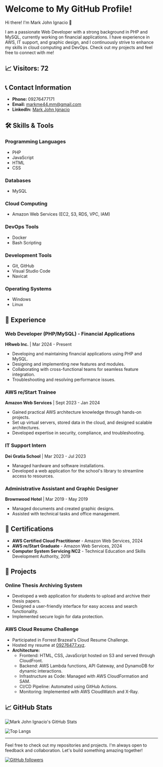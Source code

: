 # Welcome to My GitHub Profile!

Hi there! I'm Mark John Ignacio 👋

I am a passionate Web Developer with a strong background in PHP and MySQL, currently working on financial applications. I have experience in AWS, IT support, and graphic design, and I continuously strive to enhance my skills in cloud computing and DevOps. Check out my projects and feel free to connect with me!

## 📈 Visitors: 72

## 📞 Contact Information

- **Phone:** 09276477171
- **Email:** [markme44.mm@gmail.com](mailto:markme44.mm@gmail.com)
- **LinkedIn:** [Mark John Ignacio](https://www.linkedin.com/in/mark-john-ignacio)

## 🛠️ Skills & Tools

### Programming Languages
- PHP
- JavaScript
- HTML
- CSS

### Databases
- MySQL

### Cloud Computing
- Amazon Web Services (EC2, S3, RDS, VPC, IAM)

### DevOps Tools
- Docker
- Bash Scripting

### Development Tools
- Git, GitHub
- Visual Studio Code
- Navicat

### Operating Systems
- Windows
- Linux

## 💼 Experience

### Web Developer (PHP/MySQL) - Financial Applications
**HRweb Inc.** | Mar 2024 - Present
- Developing and maintaining financial applications using PHP and MySQL.
- Designing and implementing new features and modules.
- Collaborating with cross-functional teams for seamless feature integration.
- Troubleshooting and resolving performance issues.

### AWS re/Start Trainee
**Amazon Web Services** | Sept 2023 - Jan 2024
- Gained practical AWS architecture knowledge through hands-on projects.
- Set up virtual servers, stored data in the cloud, and designed scalable architectures.
- Developed expertise in security, compliance, and troubleshooting.

### IT Support Intern
**Dei Gratia School** | Mar 2023 - Jul 2023
- Managed hardware and software installations.
- Developed a web application for the school's library to streamline access to resources.

### Administrative Assistant and Graphic Designer
**Brownwood Hotel** | Mar 2019 - May 2019
- Managed documents and created graphic designs.
- Assisted with technical tasks and office management.

## 📜 Certifications

- **AWS Certified Cloud Practitioner** - Amazon Web Services, 2024
- **AWS re/Start Graduate** - Amazon Web Services, 2024
- **Computer System Servicing NC2** - Technical Education and Skills Development Authority, 2019

## 🌟 Projects

### Online Thesis Archiving System
- Developed a web application for students to upload and archive their thesis papers.
- Designed a user-friendly interface for easy access and search functionality.
- Implemented secure login for data protection.

### AWS Cloud Resume Challenge
- Participated in Forrest Brazeal's Cloud Resume Challenge.
- Hosted my resume at [09276477.xyz](http://09276477.xyz).
- **Architecture:**
  - Frontend: HTML, CSS, JavaScript hosted on S3 and served through CloudFront.
  - Backend: AWS Lambda functions, API Gateway, and DynamoDB for dynamic interactions.
  - Infrastructure as Code: Managed with AWS CloudFormation and SAM.
  - CI/CD Pipeline: Automated using GitHub Actions.
  - Monitoring: Implemented with AWS CloudWatch and X-Ray.

## 📈 GitHub Stats

![Mark John Ignacio's GitHub Stats](https://github-readme-stats.vercel.app/api?username=Markme44cvsu&show_icons=true&theme=radical)

![Top Langs](https://github-readme-stats.vercel.app/api/top-langs/?username=Markme44cvsu&layout=compact&theme=radical)

---

Feel free to check out my repositories and projects. I'm always open to feedback and collaboration. Let's build something amazing together!

[![GitHub followers](https://img.shields.io/github/followers/Markme44cvsu?label=Follow&style=social)](https://github.com/Markme44cvsu)
